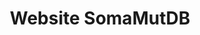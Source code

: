 ---
title: Website SomaMutDB
tags:
- website

# Optional external URL for project (replaces project detail page).
external_link: "https://vijglab.einsteinmed.org/SomaMutDB/"

---